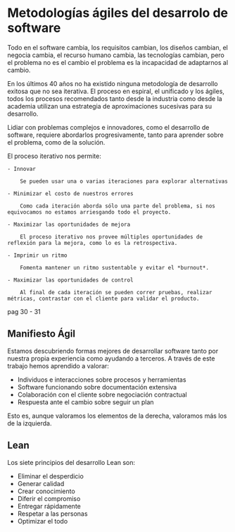 # Metodologías ágiles del desarrolo de software

Todo en el software cambia, los requisitos cambian, los diseños cambian, el negocia cambia, el recurso humano cambia, las tecnologías cambian, pero el problema no es el cambio el problema es la incapacidad de adaptarnos al cambio.

En los últimos 40 años no ha existido ninguna metodología de desarrollo exitosa que no sea iterativa.
El proceso en espiral, el unificado y los ágiles, todos los procesos recomendados tanto desde la industria como desde la academia utilizan una estrategia de aproximaciones sucesivas para su desarrollo.

Lidiar con problemas complejos e innovadores, como el desarrollo de software, requiere abordarlos progresivamente, tanto para aprender sobre el problema, como de la solución.

El proceso iterativo nos permite:

    - Innovar

        Se pueden usar una o varias iteraciones para explorar alternativas

    - Minimizar el costo de nuestros errores

        Como cada iteración aborda sólo una parte del problema, si nos equivocamos no estamos arriesgando todo el proyecto.

    - Maximizar las oportunidades de mejora

        El proceso iterativo nos provee múltiples oportunidades de reflexión para la mejora, como lo es la retrospectiva.

    - Imprimir un ritmo

        Fomenta mantener un ritmo sustentable y evitar el *burnout*.

    - Maximizar las oportunidades de control

        Al final de cada iteración se pueden correr pruebas, realizar métricas, contrastar con el cliente para validar el producto.


pag 30 - 31


## Manifiesto Ágil

Estamos descubriendo formas mejores de desarrollar
software tanto por nuestra propia experiencia como
ayudando a terceros. A través de este trabajo hemos
aprendido a valorar:

- Individuos e interacciones sobre procesos y herramientas
- Software funcionando sobre documentación extensiva
- Colaboración con el cliente sobre negociación contractual
- Respuesta ante el cambio sobre seguir un plan

Esto es, aunque valoramos los elementos de la derecha,
valoramos más los de la izquierda.


## Lean

Los siete principios del desarrollo Lean son: 
- Eliminar el desperdicio
- Generar calidad
- Crear conocimiento
- Diferir el compromiso
- Entregar rápidamente
- Respetar a las personas
- Optimizar el todo
